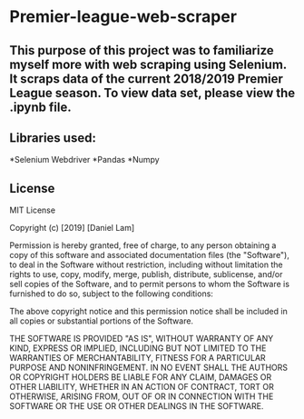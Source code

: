 # Premier-league-web-scraper
## This purpose of this project was to familiarize myself more with web scraping using Selenium. It scraps data of the current 2018/2019 Premier League season. To view data set, please view the **__.ipynb file.__**

## Libraries used:
*Selenium Webdriver
*Pandas
*Numpy

## License
MIT License

Copyright (c) [2019] [Daniel Lam]

Permission is hereby granted, free of charge, to any person obtaining a copy
of this software and associated documentation files (the "Software"), to deal
in the Software without restriction, including without limitation the rights
to use, copy, modify, merge, publish, distribute, sublicense, and/or sell
copies of the Software, and to permit persons to whom the Software is
furnished to do so, subject to the following conditions:

The above copyright notice and this permission notice shall be included in all
copies or substantial portions of the Software.

THE SOFTWARE IS PROVIDED "AS IS", WITHOUT WARRANTY OF ANY KIND, EXPRESS OR
IMPLIED, INCLUDING BUT NOT LIMITED TO THE WARRANTIES OF MERCHANTABILITY,
FITNESS FOR A PARTICULAR PURPOSE AND NONINFRINGEMENT. IN NO EVENT SHALL THE
AUTHORS OR COPYRIGHT HOLDERS BE LIABLE FOR ANY CLAIM, DAMAGES OR OTHER
LIABILITY, WHETHER IN AN ACTION OF CONTRACT, TORT OR OTHERWISE, ARISING FROM,
OUT OF OR IN CONNECTION WITH THE SOFTWARE OR THE USE OR OTHER DEALINGS IN THE
SOFTWARE.


